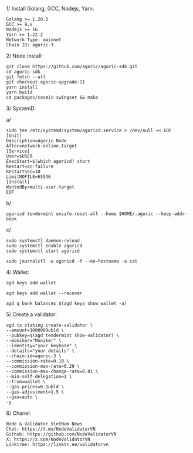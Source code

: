 1/ Install Golang, GCC, Nodejs, Yarn.

    Golang >= 1.20.5
    GCC >= 9.x
    Nọdejs >= 16
    Yarn >= 1.22.2
    Network Type: mainnet
    Chain ID: agoric-3

2/ Node Install:

    git clone https://github.com/agoric/agoric-sdk.git
    cd agoric-sdk
    git fetch --all
    git checkout agoric-upgrade-11
    yarn install
    yarn build
    cd packages/cosmic-swingset && make

3/ SystemD:

a/

    sudo tee /etc/systemd/system/agoricd.service > /dev/null << EOF
    [Unit]
    Description=Agoric Node
    After=network-online.target
    [Service]
    User=$USER
    ExecStart=$(which agoricd) start
    Restart=on-failure
    RestartSec=10
    LimitNOFILE=65536
    [Install]
    WantedBy=multi-user.target
    EOF

b/

    agoricd tendermint unsafe-reset-all --home $HOME/.agoric --keep-addr-book

c/

    sudo systemctl daemon-reload
    sudo systemctl enable agoricd
    sudo systemctl start agoricd

    sudo journalctl -u agoricd -f --no-hostname -o cat

4/ Wallet:

    agd keys add wallet

    agd keys add wallet --recover

    agd q bank balances $(agd keys show wallet -a)

5/ Create a validator:

    agd tx staking create-validator \
    --amount=1000000ubld \
    --pubkey=$(agd tendermint show-validator) \
    --moniker="Moniker" \
    --identity="your keybase" \
    --details="your details" \
    --chain-id=agoric-3 \
    --commission-rate=0.10 \
    --commission-max-rate=0.20 \
    --commission-max-change-rate=0.01 \
    --min-self-delegation=1 \
    --from=wallet \
    --gas-prices=0.1ubld \
    --gas-adjustment=1.5 \
    --gas=auto \
    -y

6/ Chanel:

    Node & Validator VietNam News
    Chat: https://t.me/NodeValidatorVN
    Github: https://github.com/NodeValidatorVN
    X: https://x.com/NodeValidatorVN
    Linktree: https://linktr.ee/validatorvn
